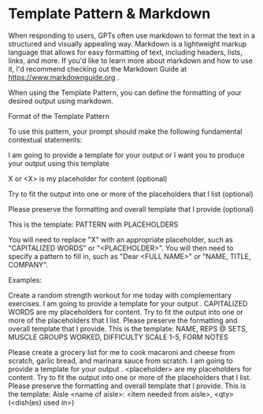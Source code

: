 # Template Pattern & Markdown

When responding to users, GPTs often use markdown to format the text in a structured and visually appealing way. Markdown is a lightweight markup language that allows for easy formatting of text, including headers, lists, links, and more. If you'd like to learn more about markdown and how to use it, I'd recommend checking out the Markdown Guide at
https://www.markdownguide.org
.

When using the Template Pattern, you can define the formatting of your desired output using markdown.

Format of the Template Pattern

To use this pattern, your prompt should make the following fundamental contextual statements:

I am going to provide a template for your output or I want you to produce your output using this template

X or \<X\> is my placeholder for content (optional)

Try to fit the output into one or more of the placeholders that I list (optional)

Please preserve the formatting and overall template that I provide (optional)

This is the template: PATTERN with PLACEHOLDERS

You will need to replace "X" with an appropriate placeholder, such as "CAPITALIZED WORDS" or "\<PLACEHOLDER\>". You will then need to specify a pattern to fill in, such as "Dear \<FULL NAME\>" or "NAME, TITLE, COMPANY".

Examples:

Create a random strength workout for me today with complementary exercises. I am going to provide a template for your output . CAPITALIZED WORDS are my placeholders for content. Try to fit the output into one or more of the placeholders that I list. Please preserve the formatting and overall template that I provide. This is the template: NAME, REPS @ SETS, MUSCLE GROUPS WORKED, DIFFICULTY SCALE 1-5, FORM NOTES

Please create a grocery list for me to cook macaroni and cheese from scratch, garlic bread, and marinara sauce from scratch. I am going to provide a template for your output . \<placeholder\> are my placeholders for content. Try to fit the output into one or more of the placeholders that I list. Please preserve the formatting and overall template that I provide. This is the template: Aisle \<name of aisle\>: \<item needed from aisle\>, \<qty\> \(\<dish(es) used in\>\)
